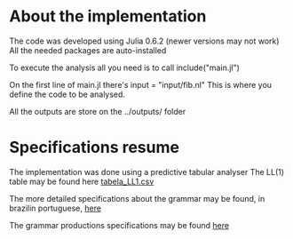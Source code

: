 # About the implementation
The code was developed using Julia 0.6.2 (newer versions may not work)
All the needed packages are auto-installed

To execute the analysis all you need is to call include("main.jl")

On the first line of main.jl there's input = "input/fib.nl"
This is where you define the code to be analysed.

All the outputs are store on the ../outputs/ folder


# Specifications resume


The implementation was done using a predictive tabular analyser
The LL(1) table may be found here [tabela_LL1.csv](https://github.com/NaelsonDouglas/namelesscompiler/blob/master/especificações/tabela_LL1.csv)

The more detailed specifications about the grammar may be found, in brazilin portuguese, [here](https://github.com/NaelsonDouglas/namelesscompiler/blob/master/especificações/2018.1%20Especificações%20compiladores.pdf)

The grammar productions specifications may be found [here](https://github.com/NaelsonDouglas/namelesscompiler/blob/master/especificações/gramática.txt)